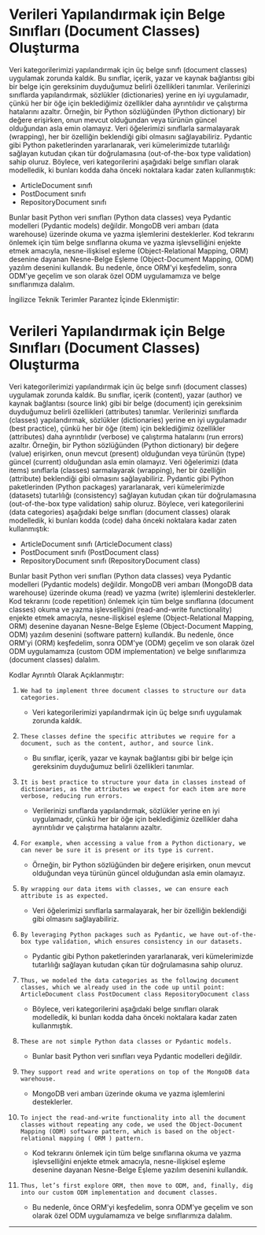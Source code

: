 # Verileri Yapılandırmak için Belge Sınıfları (Document Classes) Oluşturma

Veri kategorilerimizi yapılandırmak için üç belge sınıfı (document classes) uygulamak zorunda kaldık. Bu sınıflar, içerik, yazar ve kaynak bağlantısı gibi bir belge için gereksinim duyduğumuz belirli özellikleri tanımlar. Verilerinizi sınıflarda yapılandırmak, sözlükler (dictionaries) yerine en iyi uygulamadır, çünkü her bir öğe için beklediğimiz özellikler daha ayrıntılıdır ve çalıştırma hatalarını azaltır. Örneğin, bir Python sözlüğünden (Python dictionary) bir değere erişirken, onun mevcut olduğundan veya türünün güncel olduğundan asla emin olamayız. Veri öğelerimizi sınıflarla sarmalayarak (wrapping), her bir özelliğin beklendiği gibi olmasını sağlayabiliriz. Pydantic gibi Python paketlerinden yararlanarak, veri kümelerimizde tutarlılığı sağlayan kutudan çıkan tür doğrulamasına (out-of-the-box type validation) sahip oluruz. Böylece, veri kategorilerini aşağıdaki belge sınıfları olarak modelledik, ki bunları kodda daha önceki noktalara kadar zaten kullanmıştık: 
- ArticleDocument sınıfı 
- PostDocument sınıfı 
- RepositoryDocument sınıfı 

Bunlar basit Python veri sınıfları (Python data classes) veya Pydantic modelleri (Pydantic models) değildir. MongoDB veri ambarı (data warehouse) üzerinde okuma ve yazma işlemlerini desteklerler. Kod tekrarını önlemek için tüm belge sınıflarına okuma ve yazma işlevselliğini enjekte etmek amacıyla, nesne-ilişkisel eşleme (Object-Relational Mapping, ORM) desenine dayanan Nesne-Belge Eşleme (Object-Document Mapping, ODM) yazılım desenini kullandık. Bu nedenle, önce ORM'yi keşfedelim, sonra ODM'ye geçelim ve son olarak özel ODM uygulamamıza ve belge sınıflarımıza dalalım.

İngilizce Teknik Terimler Parantez İçinde Eklenmiştir:
# Verileri Yapılandırmak için Belge Sınıfları (Document Classes) Oluşturma

Veri kategorilerimizi yapılandırmak için üç belge sınıfı (document classes) uygulamak zorunda kaldık. Bu sınıflar, içerik (content), yazar (author) ve kaynak bağlantısı (source link) gibi bir belge (document) için gereksinim duyduğumuz belirli özellikleri (attributes) tanımlar. Verilerinizi sınıflarda (classes) yapılandırmak, sözlükler (dictionaries) yerine en iyi uygulamadır (best practice), çünkü her bir öğe (item) için beklediğimiz özellikler (attributes) daha ayrıntılıdır (verbose) ve çalıştırma hatalarını (run errors) azaltır. Örneğin, bir Python sözlüğünden (Python dictionary) bir değere (value) erişirken, onun mevcut (present) olduğundan veya türünün (type) güncel (current) olduğundan asla emin olamayız. Veri öğelerimizi (data items) sınıflarla (classes) sarmalayarak (wrapping), her bir özelliğin (attribute) beklendiği gibi olmasını sağlayabiliriz. Pydantic gibi Python paketlerinden (Python packages) yararlanarak, veri kümelerimizde (datasets) tutarlılığı (consistency) sağlayan kutudan çıkan tür doğrulamasına (out-of-the-box type validation) sahip oluruz. Böylece, veri kategorilerini (data categories) aşağıdaki belge sınıfları (document classes) olarak modelledik, ki bunları kodda (code) daha önceki noktalara kadar zaten kullanmıştık: 
- ArticleDocument sınıfı (ArticleDocument class) 
- PostDocument sınıfı (PostDocument class) 
- RepositoryDocument sınıfı (RepositoryDocument class)

Bunlar basit Python veri sınıfları (Python data classes) veya Pydantic modelleri (Pydantic models) değildir. MongoDB veri ambarı (MongoDB data warehouse) üzerinde okuma (read) ve yazma (write) işlemlerini desteklerler. Kod tekrarını (code repetition) önlemek için tüm belge sınıflarına (document classes) okuma ve yazma işlevselliğini (read-and-write functionality) enjekte etmek amacıyla, nesne-ilişkisel eşleme (Object-Relational Mapping, ORM) desenine dayanan Nesne-Belge Eşleme (Object-Document Mapping, ODM) yazılım desenini (software pattern) kullandık. Bu nedenle, önce ORM'yi (ORM) keşfedelim, sonra ODM'ye (ODM) geçelim ve son olarak özel ODM uygulamamıza (custom ODM implementation) ve belge sınıflarımıza (document classes) dalalım.

Kodlar Ayrıntılı Olarak Açıklanmıştır:

1. `We had to implement three document classes to structure our data categories.`
   - Veri kategorilerimizi yapılandırmak için üç belge sınıfı uygulamak zorunda kaldık.

2. `These classes define the specific attributes we require for a document, such as the content, author, and source link.`
   - Bu sınıflar, içerik, yazar ve kaynak bağlantısı gibi bir belge için gereksinim duyduğumuz belirli özellikleri tanımlar.

3. `It is best practice to structure your data in classes instead of dictionaries, as the attributes we expect for each item are more verbose, reducing run errors.`
   - Verilerinizi sınıflarda yapılandırmak, sözlükler yerine en iyi uygulamadır, çünkü her bir öğe için beklediğimiz özellikler daha ayrıntılıdır ve çalıştırma hatalarını azaltır.

4. `For example, when accessing a value from a Python dictionary, we can never be sure it is present or its type is current.`
   - Örneğin, bir Python sözlüğünden bir değere erişirken, onun mevcut olduğundan veya türünün güncel olduğundan asla emin olamayız.

5. `By wrapping our data items with classes, we can ensure each attribute is as expected.`
   - Veri öğelerimizi sınıflarla sarmalayarak, her bir özelliğin beklendiği gibi olmasını sağlayabiliriz.

6. `By leveraging Python packages such as Pydantic, we have out-of-the-box type validation, which ensures consistency in our datasets.`
   - Pydantic gibi Python paketlerinden yararlanarak, veri kümelerimizde tutarlılığı sağlayan kutudan çıkan tür doğrulamasına sahip oluruz.

7. `Thus, we modeled the data categories as the following document classes, which we already used in the code up until point: ArticleDocument class PostDocument class RepositoryDocument class`
   - Böylece, veri kategorilerini aşağıdaki belge sınıfları olarak modelledik, ki bunları kodda daha önceki noktalara kadar zaten kullanmıştık.

8. `These are not simple Python data classes or Pydantic models.`
   - Bunlar basit Python veri sınıfları veya Pydantic modelleri değildir.

9. `They support read and write operations on top of the MongoDB data warehouse.`
   - MongoDB veri ambarı üzerinde okuma ve yazma işlemlerini desteklerler.

10. `To inject the read-and-write functionality into all the document classes without repeating any code, we used the Object-Document Mapping (ODM) software pattern, which is based on the object-relational mapping ( ORM ) pattern.`
    - Kod tekrarını önlemek için tüm belge sınıflarına okuma ve yazma işlevselliğini enjekte etmek amacıyla, nesne-ilişkisel eşleme desenine dayanan Nesne-Belge Eşleme yazılım desenini kullandık.

11. `Thus, let’s first explore ORM, then move to ODM, and, finally, dig into our custom ODM implementation and document classes.`
    - Bu nedenle, önce ORM'yi keşfedelim, sonra ODM'ye geçelim ve son olarak özel ODM uygulamamıza ve belge sınıflarımıza dalalım.

---

